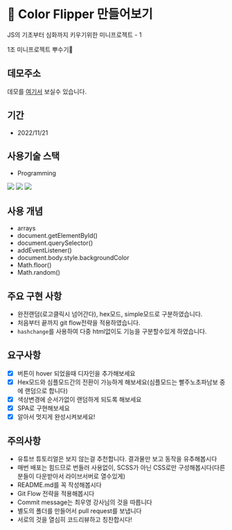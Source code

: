# 📌 Color Flipper 만들어보기

JS의 기초부터 심화까지 키우기위한 미니프로젝트 - 1

1조 미니프로젝트 뿌수기🦾

## 데모주소

데모를 [여기서](https://colorflipper-jyroh.netlify.app/) 보실수 있습니다.

## 기간

- 2022/11/21

## 사용기술 스택

- Programming

<img src="https://img.shields.io/badge/HTML5-E34F26?style=for-the-badge&logo=HTML5&logoColor=white"> <img src="https://img.shields.io/badge/CSS-1572B6?style=for-the-badge&logo=CSS3&logoColor=white"> <img src="https://img.shields.io/badge/JAVASCRIPT-F7DF1E?style=for-the-badge&logo=JAVASCRIPT&logoColor=white">

## 사용 개념

- arrays
- document.getElementById()
- document.querySelector()
- addEventListener()
- document.body.style.backgroundColor
- Math.floor()
- Math.random()

## 주요 구현 사항

- 완전랜덤(로고클릭시 넘어간다), hex모드, simple모드로 구분하였습니다.
- 처음부터 끝까지 git flow전략을 적용하였습니다.
- `hashchange`를 사용하여 다중 html없이도 기능을 구분할수있게 하였습니다.

## 요구사항

- [x] 버튼이 hover 되었을때 디자인을 추가해보세요
- [x] Hex모드와 심플모드간의 전환이 가능하게 해보세요(심플모드는 빨주노초파남보 중에 랜덤으로 합니다)
- [x] 색상변경에 순서가없이 랜덤하게 되도록 해보세요
- [x] SPA로 구현해보세요
- [x] 알아서 멋지게 완성시켜보세요!

## 주의사항

- 유튜브 튜토리얼은 보지 않는걸 추천합니다. 결과물만 보고 동작을 유추해봅시다
- 매번 배포는 힘드므로 번들러 사용없이, SCSS가 아닌 CSS로만 구성해봅시다(다른분들이 다운받아서 라이브서버로 열수있게)
- README.md를 꼭 작성해봅시다
- Git Flow 전략을 적용해봅시다
- Commit message는 최우영 강사님의 것을 따릅니다
- 별도의 폴더를 만들어서 pull request를 보냅니다
- 서로의 것을 열심히 코드리뷰하고 칭찬합시다!

